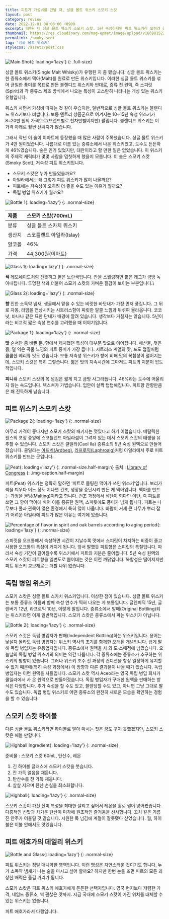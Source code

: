 ```yaml
---
title: 피트가 가성비를 만날 때, 싱글 몰트 위스키 스모키 스캇
layout: post
category: review
date: 2022-12-01 00:00:00 +0900
excerpt: 4만원 대 싱글 몰트 위스키 스모키 스캇. 5년 숙성이지만 피트 위스키라 오히려 좋습니다. 한 잔 기울이며 그 이유를 알아봅니다.
thumbnail: https://res.cloudinary.com/mag-epmat/image/upload/v1669815226/review/smoky-scot/0_pxhqmp.jpg
permalink: /smoky-scot
tag: '싱글 몰트 위스키'
stylecss: /assets/post.css
---
```


![Main Shot](https://res.cloudinary.com/mag-epmat/image/upload/v1669731572/review/smoky-scot/1_vb7soz.jpg 'Main Shot'){: loading='lazy'}
{: .full-size}

싱글 몰트 위스키(Single Malt Whisky)가 유행된 지 좀 됐습니다. 싱글 몰트 위스키는 한 증류소에서 맥아(Malt)를 원료로 만든 위스키입니다. 이러한 싱글 몰트 위스키를 섞어 균일한 풍미를 목표로 만든 블렌디드 위스키와 반대로, 증류 전 원액, 즉 스피릿(Spirit)과 각 증류소 제조 방식에서 나오는 특성이 고스란히 나타나는 개성 있는 위스키 유형입니다.

위스키 사면서 가성비 따지는 것 같아 우습지만, 일반적으로 싱글 몰트 위스키는 블렌디드 위스키보다 비쌉니다. 보통 엔트리 상품군으로 여겨지는 10~15년 숙성 위스키가 8~20만 원의 가격으로(브랜드별로 천차만별이지만) 팔립니다. 블렌디드 위스키는 이 가격 아래로 훨씬 선택지가 많습니다.

그래서 작년 이 술이 이마트에 등장했을 때 많은 사람이 주목했습니다. 싱글 몰트 위스키가 4만 원이었습니다. 나름대로 이름 있는 증류소에서 나온 위스키였고, 도수도 든든하게 46%였습니다. 술은 인기 있었지만, 대란이라고 할 만한 일은 없었습니다. 이 위스키의 주제적 캐릭터가 몇몇 사람을 멈칫하게 했을지 모릅니다. 이 술은 스모키 스캇(Smoky Scot), 저숙성 피트 위스키입니다.

- 스모키 스캇은 누가 만들었을까요?
- 아일라에서는 왜 그렇게 피트 위스키가 많이 나올까요?
- 피트에는 저숙성이 오히려 더 좋을 수도 있는 이유가 뭘까요?
- 독립 병입 위스키가 뭘까요?

![Bottle 1](https://res.cloudinary.com/mag-epmat/image/upload/v1669731572/review/smoky-scot/2_dfmxdc.jpg 'Bottle 1'){: loading='lazy'}
{: .normal-size}

|제품|스모키 스캇(700mL)|
|:---|:---|
|분류|싱글 몰트 스카치 위스키|
|생산지|스코틀랜드 아일라(Islay)|
|알코올|46%|
|가격|44,300원(이마트)|

![Glass 1](https://res.cloudinary.com/mag-epmat/image/upload/v1669731572/review/smoky-scot/3_uk37zw.jpg 'Glass 1'){: loading='lazy'}
{: .normal-size}

**색** 레모네이드처럼 산뜻하고 옅은 노란색입니다. 잔을 스월링하면 짧은 레그가 금방 녹아내립니다. 투명한 색과 더불어 스모키 스캇의 가벼운 질감이 보이는 부분입니다.\

![Glass 2](https://res.cloudinary.com/mag-epmat/image/upload/v1669731572/review/smoky-scot/4_xq8wuo.jpg 'Glass 2'){: loading='lazy'}
{: .normal-size}

**향** 진한 소독약 냄새, 생굴에서 맡을 수 있는 비릿한 바닷내가 가장 먼저 풍깁니다. 그 뒤로 자몽, 라임을 연상시키는 시트러스함이 짜릿한 알콜 느낌과 뒤섞여 올라옵니다. 코코넛, 바나나 같은 묘한 단내가 배경에 깔려 있습니다. 생각보다 거칠지는 않습니다. 5년이라는 비교적 짧은 숙성 연수를 고려했을 때 이야기입니다.

![Package 1](https://res.cloudinary.com/mag-epmat/image/upload/v1669731572/review/smoky-scot/5_imkugi.jpg 'Package 1'){: loading='lazy'}
{: .normal-size}

**맛** 순서만 좀 바뀔 뿐, 향에서 캐치했던 특성이 대부분 맛으로 이어집니다. 해산물, 젖은 흙, 덜 익은 곡물 느낌의 피트 풍미가 가장 큽니다. 시트러스 계열의 맛, 포도 껍질처럼 쿰쿰한 베리류 맛도 있습니다. 보통 저숙성 위스키가 향에 비해 맛의 복합성이 떨어지는데, 스모키 스캇은 특히 그렇습니다. 짧은 맛의 지속시간에 그마저도 피트의 지분이 압도적입니다.

**피니쉬** 스모키 스캇의 목 넘김은 짧게 치고 금방 사그라듭니다. 46%라는 도수에 어울리지 않는 속도입니다. 텍스쳐가 가볍습니다. 입안이 살짝 텁텁해집니다. 피트향 잔향만큼은 꽤 진득하게 남습니다.

## 피트 위스키 스모키 스캇

![Package 2](https://res.cloudinary.com/mag-epmat/image/upload/v1669731572/review/smoky-scot/6_kgihi0.jpg 'Package 2'){: loading='lazy'}
{: .normal-size}

아무리 가격이 좋다지만 스모키 스캇의 패키지는 멋있다고 하기 어렵습니다. 메탈릭한 센스의 포장 중앙에 스코틀랜드 아일라섬이 그려져 있는 데서 스모키 스캇의 태생을 유추할 수 있습니다. 스모키 스캇은 쿨일라(Caol Ila) 증류소의 5년 숙성 원액으로 만들어졌습니다. 쿨일라는 <a title='매거진 입맛 - 한참 이른 여름맛. 아드벡 10년' href='/ardbeg-for-the-beginning-of-the-summer' target='_blank' rel='noopener'>아드벡(Ardbeg)</a>, <a title='매거진 입맛 - 사랑하거나 싫어하거나, 피트의 마술적 매력. 라프로익 10년' href='/laphroaig-10' target='_blank' rel='noopener'>라프로익(Laphroaig)</a>처럼 아일라에서 주로 피트 위스키를 만드는 곳입니다.

![Peat](https://res.cloudinary.com/mag-epmat/image/upload/v1669731573/review/smoky-scot/7_p3yo7e.jpg 'Peat'){: loading='lazy'}
{: .normal-size.half-margin}
출처 : <a title='A large proportion of interior Ireland consists of bogs from which peat is dug b&w film copy neg' href='https://www.loc.gov/resource/cph.3c23763/' target='_blank' rel='noopener'>Library of Congress</a>
{: .img-caption.half-margin}

피트(Peat) 위스키는 정확히 말하면 ‘피트로 몰팅한 맥아가 쓰인 위스키’입니다. 보리가 싹을 틔우다 어느 정도 지나면 건조, 생장을 중단시켜 만든 게 맥아입니다. 맥아를 만드는 과정을 몰팅(Malting)이라고 합니다. 건조 과정에서 석탄이 되다만 이탄, 즉 피트를 쓰면 그 향이 맥아에 배어 이를 증류한 원액, 스피릿에도 풍미가 남게 됩니다. 피트는 나무보다 풀과 관목이 많은 환경에서 특히 많이 나옵니다. 바람이 거세 큰 나무가 뿌리 잡기 어려운 아일라에 피트가 많은 이유는 여기에 있습니다.

![Percentage of flavor in spirit and oak barrels according to aging period](https://res.cloudinary.com/mag-epmat/image/upload/v1669731573/review/smoky-scot/8_blfgaa.jpg 'Percentage of flavor in spirit and oak barrels according to aging period'){: loading='lazy'}
{: .normal-size}

스피릿을 오크통에서 숙성하면 시간이 지날수록 맛에서 스피릿이 차지하는 비중이 줄고 사용한 오크통의 특성이 커지게 됩니다. 앞서 말했듯 피트향은 스피릿의 특질입니다. 따라서 숙성 기간이 길어질수록 위스키에서 피트의 지분은 줄어듭니다. 5년 숙성 원액의 스모키 스캇이 피트향을 일변도로 뿜어대는 것은 이런 까닭입니다. 복합성은 떨어지지만 피트 위스키 교보재로는 더할 나위 없습니다.

## 독립 병입 위스키

스모키 스캇은 싱글 몰트 스카치 위스키입니다. 이상한 점이 있습니다. 싱글 몰트 위스키는 보통 증류소 이름과 함께 숙성 연수가 찍혀 나오는 게 보통입니다. 글렌피딕 15년, 글렌버기 12년, 라프로익 10년, 이렇게 말입니다. 증류소에서 발매(Original Bottling)되는 위스키라면 이게 일반적입니다. 스모키 스캇은 증류소에서 파는 위스키가 아닙니다.

![Bottle 2](https://res.cloudinary.com/mag-epmat/image/upload/v1669731572/review/smoky-scot/9_ab6eim.jpg 'Bottle 2'){: loading='lazy'}
{: .normal-size}

스모키 스캇은 독립 병입자가 판매(Independent Bottling)하는 위스키입니다. 용어는 낯설지 몰라도 독립 병입자는 위스키 역사의 초기를 함께한 오래된 개념입니다. 쉽게 말해 독립 병입자는 유통업자입니다. 증류소에서 원액을 사 와 도·소매점에 넘겼습니다. 오늘날의 독립 병입 위스키의 의미는 약간 다릅니다. 각 증류소에는 증류소가 추구하는 위스키의 방향이 있습니다. 그러나 위스키 조주 전 과정의 컨디션을 항상 일정하게 유지할 수 없기 때문에(특히 숙성 과정에서) 이 방향과 다른 결과물이 나올 때가 있습니다. 독립 병입자는 이런 원액을 사들입니다. 스모키 스캇 역시 Aceo라는 영국 독립 병입 회사가 쿨일라에서 사 온 원액으로 만들어졌습니다. 독립 병입자가 구매한 원액을 판매하는 방식은 다양합니다. 추가 숙성을 할 수도 있고, 블렌딩할 수도 있고, 아니면 그냥 그대로 팔 수도 있습니다. 독립 병입 위스키로 어떤 증류소의 완전히 새로운 모습을 확인하는 경험을 할 수 있습니다.

## 스모키 스캇 하이볼

다른 싱글 몰트 위스키라면 하이볼로 말아 마시는 짓은 꿈도 꾸지 못했겠지만, 스모키 스캇은 해볼 만합니다.

![Highball Ingredient](https://res.cloudinary.com/mag-epmat/image/upload/v1669731572/review/smoky-scot/10_nklnlc.jpg 'Highball Ingredient'){: loading='lazy'}
{: .normal-size}

준비물 : 스모키 스캇 60mL, 탄산수, 레몬

1. 긴 하이볼 글래스에 스모키 스캇을 붓습니다.
2. 잔 가득 얼음을 채웁니다.
3. 탄산수를 잔 가득 채웁니다.
4. 살살 저으며 탄산 손실을 최소화합니다.

![Highball](https://res.cloudinary.com/mag-epmat/image/upload/v1669731573/review/smoky-scot/11_wo0lau.jpg 'Highball'){: loading='lazy'}
{: .normal-size}

스모키 스캇이 가진 산미 특성을 최대한 살리고 싶어서 레몬을 휠로 썰어 넣어봤습니다. 다층적인 신맛과 차가운 탄산이 미각에 원초적인 즐거움을 선사합니다. 꼬치 같은 기름진 안주가 어울릴 것 같습니다. 시원한 목 넘김에 계절이 잘못됐다 싶었습니다. 뭘, 하이볼은 이불 안에서도 맛있습니다.

## 피트 애호가의 데일리 위스키

![Bottle and Glass](https://res.cloudinary.com/mag-epmat/image/upload/v1669731573/review/smoky-scot/12_l4y2nd.jpg 'Bottle and Glass'){: loading='lazy'}
{: .normal-size}

피트 위스키는 정말 매니악한 영역입니다. 이런 명성은 자연스러운 것이기도 합니다. 누가 소독약 냄새가 나는 술을 마시고 싶어 할까요? 하지만 한번 눈을 뜨면 피트의 모든 괴상한 매력은 즐길 거리가 됩니다.

스모키 스캇은 피트 위스키 애호가에게 든든한 선택지입니다. 영국 현지보다 저렴한 가격, 네임드 증류소, 썩 괜찮은 맛까지. 지금 국내에 스모키 스캇이 가진 위치를 대체할 수 있는 위스키는 없습니다.

피트 애호가라서 다행입니다.